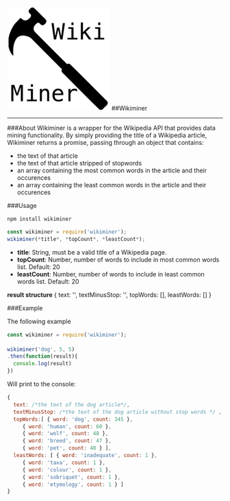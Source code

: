 ![logo](https://raw.githubusercontent.com/verasveras/wikiminer/master/images/wikiminer-small.png)
##Wikiminer
***

###About
Wikiminer is a wrapper for the Wikipedia API that provides data mining functionality. By simply providing the title of a Wikipedia article, Wikiminer returns a promise, passing through an object that contains:

- the text of that article
- the text of that article stripped of stopwords
- an array containing the most common words in the article and their occurences
- an array containing the least common words in the article and their occurences

###Usage
```
npm install wikiminer
```


``` javascript
const wikiminer = require('wikiminer');
wikiminer(*title*, *topCount*, *leastCount*);
```

- **title**: String, must be a valid title of a Wikipedia page.
- **topCount**: Number, number of words to include in most common words list. Default: 20
- **leastCount**: Number, number of words to include in least common words list. Default: 20

**result structure**
{	text: '',
	textMinusStop: '',
	topWords: [],
	leastWords: []
}

###Example

The following example

``` javascript
const wikiminer = require('wikiminer');

wikiminer('dog', 5, 5)
.then(function(result){
  console.log(result)
})
```

Will print to the console:

``` javascript
{
  text: /*the text of the dog article*/,
  textMinusStop: /*the text of the dog article without stop words */ ,
  topWords:[ { word: 'dog', count: 345 },
     { word: 'human', count: 60 },
     { word: 'wolf', count: 48 },
     { word: 'breed', count: 47 },
     { word: 'pet', count: 40 } ],
  leastWords: [ { word: 'inadequate', count: 1 },
     { word: 'taxa', count: 1 },
     { word: 'colour', count: 1 },
     { word: 'sobriquet', count: 1 },
     { word: 'etymology', count: 1 } ]
}
```

